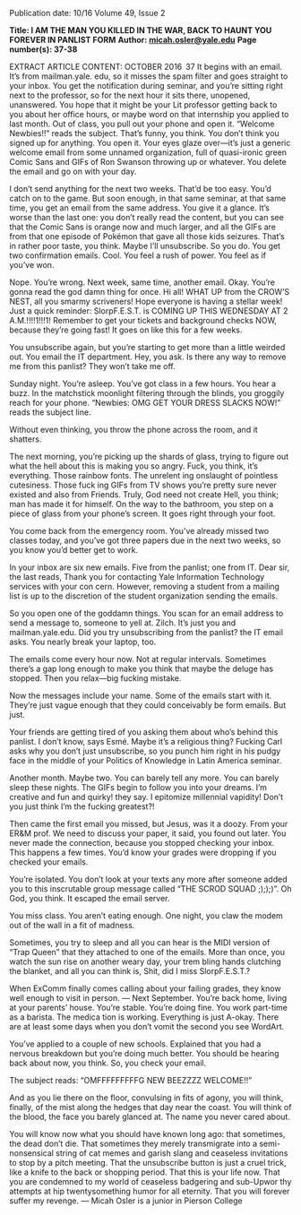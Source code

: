 Publication date: 10/16
Volume 49, Issue 2

**Title: I AM THE MAN YOU KILLED IN THE WAR, BACK TO HAUNT YOU FOREVER IN PANLIST FORM**
**Author: micah.osler@yale.edu**
**Page number(s): 37-38**

EXTRACT ARTICLE CONTENT:
OCTOBER 2016
 37
It begins with an email. It’s from mailman.yale.
edu, so it misses the spam filter and goes straight to 
your inbox. You get the notification during seminar, 
and you’re sitting right next to the professor, so for 
the next hour it sits there, unopened, unanswered. 
You hope that it might be your Lit professor getting 
back to you about her office hours, or maybe word 
on that internship you applied to last month. 
Out of class, you pull out your phone and open 
it. “Welcome Newbies!!” reads the subject. That’s 
funny, you think. You don’t think you signed up for 
anything. You open it. Your eyes glaze over—it’s 
just a generic welcome email from some unnamed 
organization, full of quasi-ironic green Comic Sans 
and GIFs of Ron Swanson throwing up or whatever. 
You delete the email and go on with your day.


I don’t send anything for the next two weeks. 
That’d be too easy. You’d catch on to the game. But 
soon enough, in that same seminar, at that same 
time, you get an email from the same address. You 
give it a glance. It’s worse than the last one: you 
don’t really read the content, but you can see that 
the Comic Sans is orange now and much larger, 
and all the GIFs are from that one episode of 
Pokémon that gave all those kids seizures. That’s in 
rather poor taste, you think. Maybe I’ll unsubscribe. 
So you do. You get two confirmation emails. 
Cool. You feel a rush of power. You feel as if you’ve 
won.


Nope. You’re wrong. Next week, same time, 
another email. Okay. You’re gonna read the god­
damn thing for once.
Hi all!
WHAT UP from the CROW’S NEST, all 
you smarmy scriveners! Hope everyone 
is having a stellar week!
Just a quick reminder: SlorpF.E.S.T. is 
COMING UP THIS WEDNESDAY AT 
2 A.M.!!!!1!!!1! Remember to get your 
tickets and background checks NOW, 
because they’re going fast!
It goes on like this for a few weeks.


You unsubscribe again, but you’re starting to 
get more than a little weirded out. You email the 
IT department. Hey, you ask. Is there any way to 
remove me from this panlist? They won’t take me off.


Sunday night. You’re asleep. You’ve got class in 
a few hours. You hear a buzz. In the matchstick 
moonlight filtering through the blinds, you groggily 
reach for your phone. 
“Newbies: OMG GET YOUR DRESS SLACKS 
NOW!” reads the subject line.


Without even thinking, you throw the phone 
across the room, and it shatters.


The next morning, you’re picking up the shards 
of glass, trying to figure out what the hell about 
this is making you so angry. Fuck, you think, it’s 
everything. Those rainbow fonts. The unrelent­
ing onslaught of pointless cutesiness. Those fuck­
ing GIFs from TV shows you’re pretty sure never 
existed and also from Friends. Truly, God need not 
create Hell, you think; man has made it for himself. 
On the way to the bathroom, you step on a piece 
of glass from your phone’s screen. It goes right 
through your foot.


You come back from the emergency room. 
You’ve already missed two classes today, and you’ve 
got three papers due in the next two weeks, so you 
know you’d better get to work.


In your inbox are six new emails. Five from the 
panlist; one from IT.
Dear sir, the last reads, Thank you for contacting 
Yale Information Technology services with your con­
cern. However, removing a student from a mailing 
list is up to the discretion of the student organization 
sending the emails. 


So you open one of the goddamn things. You scan 
for an email address to send a message to, someone 
to yell at. Zilch. It’s just you and mailman.yale.edu. 
Did you try unsubscribing from the panlist? the 
IT email asks. You nearly break your laptop, too.


The emails come every hour now. Not at regular 
intervals. Sometimes there’s a gap long enough to 
make you think that maybe the deluge has stopped. 
Then you relax—big fucking mistake.


Now the messages include your name. Some of 
the emails start with it. They’re just vague enough 
that they could conceivably be form emails. But 
just. 


Your friends are getting tired of you asking them 
about who’s behind this panlist. I don’t know, says 
Esmé. Maybe it’s a religious thing? Fucking Carl 
asks why you don’t just unsubscribe, so you punch 
him right in his pudgy face in the middle of your 
Politics of Knowledge in Latin America seminar.


Another month. Maybe two. You can barely tell 
any more. You can barely sleep these nights. The 
GIFs begin to follow you into your dreams. I’m 
creative and fun and quirky! they say. I epitomize 
millennial vapidity! Don’t you just think I’m the 
fucking greatest?!


Then came the first email you missed, but Jesus, 
was it a doozy. From your ER&M prof. We need 
to discuss your paper, it said, you found out later. 
You never made the connection, because you 
stopped checking your inbox. This happens a few 
times. You’d know your grades were dropping if you 
checked your emails.


You’re isolated. You don’t look at your texts any 
more after someone added you to this inscrutable 
group message called “THE SCROD SQUAD 
;););)”. Oh God, you think. It escaped the email 
server.


You miss class. You aren’t eating enough. One 
night, you claw the modem out of the wall in a fit 
of madness.


Sometimes, you try to sleep and all you can hear 
is the MIDI version of “Trap Queen” that they 
attached to one of the emails. More than once, you 
watch the sun rise on another weary day, your trem­
bling hands clutching the blanket, and all you can 
think is, Shit, did I miss SlorpF.E.S.T.?


When ExComm finally comes calling about your 
failing grades, they know well enough to visit in 
person.
—
Next September. You’re back home, living at 
your parents’ house. You’re stable. You’re doing 
fine. You work part-time as a barista. The medica­
tion is working. Everything is just A-okay. There are 
at least some days when you don’t vomit the second 
you see WordArt.


You’ve applied to a couple of new schools. 
Explained that you had a nervous breakdown but 
you’re doing much better. You should be hearing 
back about now, you think. So, you check your 
email.


The subject reads: “OMFFFFFFFFFG NEW­
BEEZZZZ WELCOME!!”


And as you lie there on the floor, convulsing 
in fits of agony, you will think, finally, of the mist 
along the hedges that day near the coast. You will 
think of the blood, the face you barely glanced at. 
The name you never cared about.


You will know now what you should have known 
long ago: that sometimes, the dead don’t die. 
That sometimes they merely transmigrate into a 
semi-nonsensical string of cat memes and garish 
slang and ceaseless invitations to stop by a pitch 
meeting. That the unsubscribe button is just a cruel 
trick, like a knife to the back or shopping period. 
That this is your life now. That you are condemned 
to my world of ceaseless badgering and sub-Upwor­
thy attempts at hip twentysomething humor for all 
eternity. That you will forever suffer my revenge.
— Micah Osler is a junior 
in Pierson College
